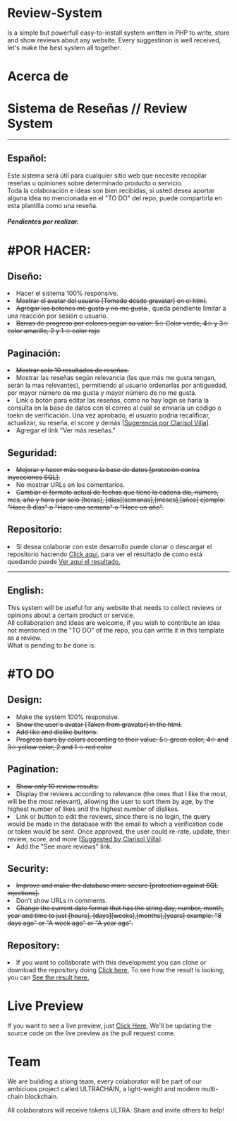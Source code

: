 # Review-System

Is a simple but powerfull easy-to-install system written in PHP to write, store and show reviews about any website.
Every suggestinon is well received, let's make the best system all together.


# Acerca de

<div class="container">
     <h1>Sistema de Reseñas // Review System</h1><hr>
  <p><h2><strong>Español:</strong></h2>
     Este sistema será útil para cualquier sitio web que necesite recopilar reseñas u opiniones sobre determinado producto o servicio.<br>
     Toda la colaboración e ideas son bien recibidas, si usted desea aportar alguna idea no mencionada en el "TO DO" del repo, puede compartirla en esta       plantilla como una reseña.<br><h5>Pendientes por realizar.</h5>
  
  <h1>#POR HACER:</h1>
     <h2><strong>Diseño:</strong></h2>
     <li>Hacer el sistema 100% responsive.</li>
     <li><del>Mostrar el avatar del usuario [Tomado desde gravatar] en el html.</del></li>
     <li><del>Agregar los botones me gusta y no me gusta.</del>, queda pendiente limitar a una reacción por sesión o usuario.</li>
     <li><del>Barras de progreso por colores según su valor: 5✩ Color verde, 4✩ y 3✩ color amarillo, 2 y 1 ✩ color rojo</li></del>
     <h2><strong>Paginación:</strong></h2>
     <li><del>Mostrar solo 10 resultados de reseñas.</li></del>
     <li>Mostrar las reseñas según relevancia (las que más me gusta tengan, serán la mas relevantes), permitiendo al usuario ordenarlas por antiguedad, por mayor número de me gusta y mayor número de no me gusta.</li>
     <li>Link o botón para editar las reseñas, como no hay login se haría la consulta en la base de datos con el correo al cual se enviaría un código o toekn de verificación. Una vez aprobado, el usuario podría recalificar, actualizar, su reseña, el score y demás [<u>Sugerencia por Clarisol Villa</u>].</li>
     <li>Agregar el link "Ver más reseñas." </li>
     <h2><strong>Seguridad:</strong></h2>
     <li><del>Mejorar y hacer más segura la base de datos [proteción contra inyecciones SQL].</del></li>
     <li>No mostrar URLs en los comentarios.</li>
     <li><del>Cambiar el formato actual de fechas que tiene la cadena día, número, mes, año y hora por solo [horas], [días][semanas],[meses],[años] ejemplo: "Hace 8 días" o "Hace una semana" o "Hace un año".</del></li>
     <h2><strong>Repositorio:</strong></h2><li> Si desea colaborar con este desarrollo puede clonar o descargar el repositorio haciendo <a href="https://github.com/EasycryptosTeam/review-system/tree/main" target="_blank">Click aquí</a>, para ver el resultado de como está quedando puede <a href="https://prueba.easycryptos.org/index.php?page_reviews=1#result" target="_blank">Ver aquí el resultado.</a></li></p>
  </div>
  <hr>
  <div class="container">
     <p> <h2><strong>English:</strong></h2>
 
   This system will be useful for any website that needs to collect reviews or opinions about a certain product or service.<br>
     All collaboration and ideas are welcome, if you wish to contribute an idea not mentioned in the "TO DO" of the repo, you can writte it in this template as a review.<br> What is pending to be done is:
  <h1>#TO DO</h1>
     <h2><strong>Design:</strong></h2>
     <li>Make the system 100% responsive.</li>
     <li><del>Show the user's avatar [Taken from gravatar] in the html.</del></li>
     <li><del>Add like and dislike buttons.</li></del>
     <li><del>Progress bars by colors according to their value: 5✩ green color, 4✩ and 3✩ yellow color, 2 and 1 ✩ red color</li></del>
     <h2><strong>Pagination:</strong></h2>
     <li><del>Show only 10 review results.</li></del>
     <li>Display the reviews according to relevance (the ones that I like the most, will be the most relevant), allowing the user to sort them by age, by the highest number of likes and the highest number of dislikes.</li>
     <li>Link or button to edit the reviews, since there is no login, the query would be made in the database with the email to which a verification code or token would be sent. Once approved, the user could re-rate, update, their review, score, and more [<u>Suggested by Clarisol Villa</u>].</li>
     <li>Add the "See more reviews" link.</li>
     <h2><strong>Security:</strong></h2>
     <li><del>Improve and make the database more secure [protection against SQL injections].</li></del>
     <li>Don't show URLs in comments.</li>
     <li><del>Change the current date format that has the string day, number, month, year and time to just [hours], [days][weeks],[months],[years] example: "8 days ago" or "A week ago" or "A year ago".</del></li>
     </div>
     <h2>Repository:</h2><li>If you want to collaborate with this development you can clone or download the repository doing <a href="https://github.com/EasycryptosTeam/review-system/tree/main" target="_blank">Click here</a>, To see how the result is looking, you can <a href="https://prueba.easycryptos.org/index.php?page_reviews=1#result" target="_blank">See the result here.</a></li></p>
     


# Live Preview

If you want to see a live preview, just <a href="https://prueba.easycryptos.org" target="_blank">Click Here</a>, We'll be updating the source code on the live preview as the pull request come.


# Team
We are building a stiong team, every colaborator will be part of our ambiciuos project called ULTRACHAIN, a light-weight and modern multi-chain blockchain.

All colaborators will receive tokens ULTRA. Share and invite others to help!

